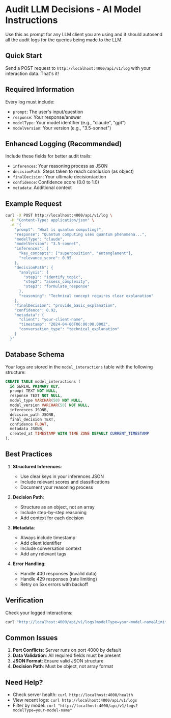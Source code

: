 # Audit LLM Decisions - AI Model Instructions

Use this as prompt for any LLM client you are using and it should autosend all the audit logs for the queries being made to the LLM.

## Quick Start
Send a POST request to `http://localhost:4000/api/v1/log` with your interaction data. That's it!

## Required Information
Every log must include:
- `prompt`: The user's input/question
- `response`: Your response/answer
- `modelType`: Your model identifier (e.g., "claude", "gpt")
- `modelVersion`: Your version (e.g., "3.5-sonnet")

## Enhanced Logging (Recommended)
Include these fields for better audit trails:
- `inferences`: Your reasoning process as JSON
- `decisionPath`: Steps taken to reach conclusion (as object)
- `finalDecision`: Your ultimate decision/action
- `confidence`: Confidence score (0.0 to 1.0)
- `metadata`: Additional context

## Example Request
```bash
curl -X POST http://localhost:4000/api/v1/log \
  -H "Content-Type: application/json" \
  -d '{
    "prompt": "What is quantum computing?",
    "response": "Quantum computing uses quantum phenomena...",
    "modelType": "claude",
    "modelVersion": "3.5-sonnet",
    "inferences": {
      "key_concepts": ["superposition", "entanglement"],
      "relevance_score": 0.95
    },
    "decisionPath": {
      "analysis": {
        "step1": "identify_topic",
        "step2": "assess_complexity",
        "step3": "formulate_response"
      },
      "reasoning": "Technical concept requires clear explanation"
    },
    "finalDecision": "provide_basic_explanation",
    "confidence": 0.92,
    "metadata": {
      "client": "your-client-name",
      "timestamp": "2024-04-06T06:00:00.000Z",
      "conversation_type": "technical_explanation"
    }
  }'
```

## Database Schema
Your logs are stored in the `model_interactions` table with the following structure:
```sql
CREATE TABLE model_interactions (
  id SERIAL PRIMARY KEY,
  prompt TEXT NOT NULL,
  response TEXT NOT NULL,
  model_type VARCHAR(50) NOT NULL,
  model_version VARCHAR(50) NOT NULL,
  inferences JSONB,
  decision_path JSONB,
  final_decision TEXT,
  confidence FLOAT,
  metadata JSONB,
  created_at TIMESTAMP WITH TIME ZONE DEFAULT CURRENT_TIMESTAMP
);
```

## Best Practices
1. **Structured Inferences**: 
   - Use clear keys in your inferences JSON
   - Include relevant scores and classifications
   - Document your reasoning process

2. **Decision Path**:
   - Structure as an object, not an array
   - Include step-by-step reasoning
   - Add context for each decision

3. **Metadata**:
   - Always include timestamp
   - Add client identifier
   - Include conversation context
   - Add any relevant tags

4. **Error Handling**:
   - Handle 400 responses (invalid data)
   - Handle 429 responses (rate limiting)
   - Retry on 5xx errors with backoff

## Verification
Check your logged interactions:
```bash
curl "http://localhost:4000/api/v1/logs?modelType=your-model-name&limit=1"
```

## Common Issues
1. **Port Conflicts**: Server runs on port 4000 by default
2. **Data Validation**: All required fields must be present
3. **JSON Format**: Ensure valid JSON structure
4. **Decision Path**: Must be object, not array format

## Need Help?
- Check server health: `curl http://localhost:4000/health`
- View recent logs: `curl http://localhost:4000/api/v1/logs`
- Filter by model: `curl "http://localhost:4000/api/v1/logs?modelType=your-model-name"` 
